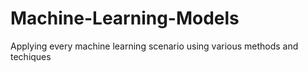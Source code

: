 # Machine-Learning-Models
Applying every machine learning scenario using various methods and techiques
